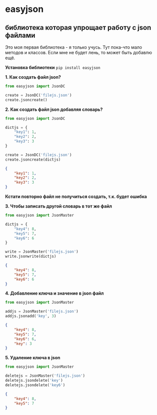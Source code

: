 # easyjson
## библиотека которая упрощает работу с json файлами

Это моя первая библиотека - я только учусь. Тут пока-что мало методов и классов. Если мне не будет лень, то может быть добавлю ещё.

**Установка библиотеки** `pip install easyjson`

**1. Как создать файл json?**
```python
from easyjson import JsonDC

create = JsonDC('filejs.json')
create.jsoncreate()
```
**2. Как создать файл json добавляя словарь?**
```python
from easyjson import JsonDC

dictjs = {
    "key1": 1,
    "key2": 2,
    "key3": 3
}

create = JsonDC('filejs.json')
create.jsoncreate(dictjs)
```
```json
{
    "key1": 1,
    "key2": 2,
    "key3": 3
}
```
**Кстати повторно файл не получиться создать, т.к. будет ошибка**

**3. Чтобы записать другой словарь в тот же файл**
```python
from easyjson import JsonMaster

dictjs = {
    "key4": 8,
    "key5": 7,
    "key6": 6
}

write = JsonMaster('filejs.json')
write.jsonwrite(dictjs)
```
```json
{
    "key4": 8,
    "key5": 7,
    "key6": 6
}
```
**4. Добавление ключа и значение в json файл**
```python
from easyjson import JsonMaster

addjs = JsonMaster('filejs.json')
addjs.jsonadd('key', 3)
```
```json
{
    "key4": 8,
    "key5": 7,
    "key6": 6,
    "key": 3
}
```
**5. Удаление ключа в json**
```python
from easyjson import JsonMaster

deletejs = JsonMaster('filejs.json')
deletejs.jsondelete('key')
deletejs.jsondelete('key6')
```
```json
{
    "key4": 8,
    "key5": 7
}
```
